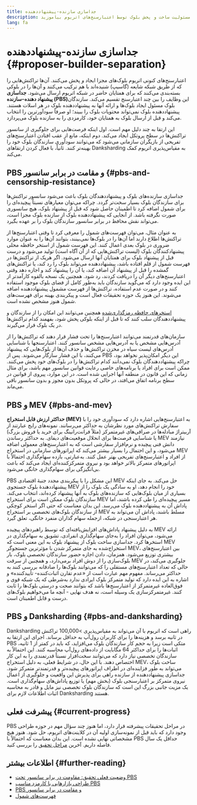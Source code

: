 ```yaml
---
title: جداسازی سازنده-پیشنهاددهنده
description: درباره چگونگی و علت جداسازی مسئولیت ساخت و پخش بلوک توسط اعتبارسنج‌های اتریوم بیاموزید.
lang: fa
---
```


# جداسازی سازنده-پیشنهاددهنده {#proposer-builder-separation}

اعتبارسنج‌های کنونی اتریوم بلوک‌های مجزا ایجاد _و_ پخش می‌کنند. آن‌ها تراکنش‌هایی را که از طریق شبکه شایعه (گاسیپ) شنیده‌اند با هم ترکیب می‌کنند و آن‌ها را در بلوکی بسته‌بندی می‌کنند که برای همتایان حاضر در شبکه اتریوم ارسال می‌شود. **جداسازی پیشنهاد دهنده-سازنده (PBS)‏** این وظایف را بین چند اعتبارسنج تقسیم می‌کند. سازندگان بلوک مسئول ایجاد بلوک‌ها و ارائه آنها به پیشنهاددهنده بلوک در هر اسلات هستند. پیشنهاددهنده بلوک نمی‌تواند محتویات بلوک را ببیند؛ او صرفاً سودآورترین را انتخاب می‌کند و قبل از ارسال بلوک به همتایان خود، کارمزدی را به سازنده بلوک می‌پردازد.

این ارتقا به چند دلیل مهم است. اول اینکه فرصت‌هایی برای جلوگیری از سانسور تراکنش‌ها در سطح پروتکل ایجاد می‌کند. دوم اینکه، مانع از عقب افتادن اعتبارسنج‌های تفریحی از بازیگران سازمانی می‌شود که می‌توانند سودآوری سازندگان بلوک خود را بهینه‌تر کنند. ثانیاً، با فعال کردن ارتقاهای Danksharding به مقیاس‌پذیری اتریوم کمک می‌کند.

## PBS و مقامت در برابر سانسور {#pbs-and-censorship-resistance}

جداسازی سازنده‌های بلوک و پیشنهاددهندگان بلوک باعث می‌شود سانسور تراکنش‌ها برای سازندگان بلوک بسیار سخت‌تر گردد. چراکه می‌توان معیارهای نسبتاً پیچیده‌ای را برای شمول اضافه کرد تا اطمینان حاصل شود که قبل از پیشنهاد بلوک، هیچ سانسوری صورت نگرفته باشد. از آنجایی که پیشنهاددهنده بلوک از سازنده بلوک مجزا است، می‌تواند نقش محافظ در برابر سانسور سازندگان بلوک را بر عهده بگیرد.

به عنوان مثال، می‌توان فهرست‌های شمول را معرفی کرد تا وقتی اعتبارسنج‌ها از تراکنش‌ها اطلاع دارند اما آن‌ها را در بلوک‌ها نمی‌بینند، بتوانند آن‌ها را به عنوان موارد ضروری در بلوک بعدی اعمال کنند. این فهرست شمول از استخر حافظه محلی پیشنهادکنندگان بلوک (لیست تراکنش‌هایی که از آن آگاه است) تولید می‌شود و درست قبل از پیشنهاد بلوک برای همتایان آنها ارسال می‌شود. اگر هریک از تراکنش‌ها در فهرست شمول از قلم افتاده باشد، پیشنهاددهنده می‌تواند بلوک را رد کند، یا تراکنش‌های گمشده را قبل از پیشنهاد آن اضافه کند، یا آن را پیشنهاد کند و اجازه دهد وقتی اعتبارسنج‌های دیگر آن را دریافت کردند، رد شود. همچنین یک نسخه بالقوه کارآمدتر از این ایده وجود دارد که می‌گوید سازندگان باید به‌طور کامل از فضای بلوک موجود استفاده کنند و در صورت عدم استفاده، تراکنش‌ها از فهرست مشمول پیشنهاددهنده اضافه می‌شوند. این هنوز یک حوزه تحقیقات فعال است و پیکربندی بهینه برای فهرست‌های شمول هنوز مشخص نشده است.

[استخرهای حافظه رمزگذاری‌‌شده](https://www.youtube.com/watch?v=fHDjgFcha0M&list=PLpktWkixc1gUqkyc1-iE6TT0RWQTBJELe&index=3) همچنین می‌توانند این امکان را از سازندگان و پیشنهاددهندگان سلب کنند که تا قبل از اینکه بلوکی پخش شود، بفهمند کدام تراکنش‌ها در یک بلوک قرار می‌گیرند.

<ExpandableCard title="PBS کدام نوع از سانسور را رفع می‌کند؟" eventCategory="/roadmap/pbs" eventName="clicked what kinds of censorship does PBS solve?">

سازمان‌های قدرتمند می‌توانند اعتبارسنج‌ها را تحت فشار قرار دهند که تراکنش‌ها را از آدرس‌هایی مشخص یا به آدرس‌هایی مشخص سانسور کنند. اعتبارسنجها با شناسایی آدرس‌های لیست سیاه در مخزن تراکنش‌ها و حذف آن‌ها از بلوک‌هایی که پیشنهاد می‌کنند، با این فشار سازگار می‌شوند. پس از PBS این دیگر امکان‌پذیر نخواهد بود، چراکه پیشنهاددهندگان بلوک نمی‌دانند کدام تراکنش‌ها را در بلوک‌های خود پخش می‌کنند. ممکن است برای افراد یا برنامه‌های خاصی رعایت قوانین سانسور مهم باشد، برای مثال زمانی که این قانون در منطقه آنها اجرایی شده است. در این موارد، پیروی از قوانین در سطح برنامه اتفاق می‌افتد، در حالی که پروتکل بدون مجوز و بدون سانسور باقی می‌ماند.

</ExpandableCard>

## PBS و MEV {#pbs-and-mev}

**حداکثر ارزش قابل استخراج (MEV)** به اعتبارسنج‌هایی اشاره دارد که سودآوری خود را با سفارش تراکنش‌های مورد نظرشان به حداکثر می‌رسانند. نمونه‌های رایج عبارتند از آربیتراژ مبادله‌ها در صرافی‌های غیرمتمرکز (مثلاً فرانت‌رانینگ برای خرید یا فروش بزرگ) یا شناسایی فرصت‌ها برای انحلال موقعیت‌های دیفای. به حداکثر رساندن MEV نیازمند دانش فنی پیچیده و نرم‌افزار سفارشی است که به اعتبارسنج‌های معمولی اضافه می‌شود، و این احتمال را بسیار بیشتر می‌کند که اپراتورهای سازمانی در استخراج MEV از افراد و اعتبارسنج‌های تفریحی بهتر عمل کنند. به‌عبارتی، بازده سهام‌گذاری احتمالاً با اپراتورهای متمرکز بالاتر خواهد بود و نیروی متمرکزکننده‌ای ایجاد می‌کند که باعث بی‌انگیزگی برای سهام‌گذاری خانگی می‌شود.

PBS این مشکل را با پیکربندی مجدد جنبۀ اقتصادی MEV حل می‌کند. به جای اینکه پیشنهاددهندۀ بلوک جستجوی MEV خود را انجام دهد، او به سادگی یک بلوک را از بسیاری از میان بلوک‌هایی که سازنده‌های بلوک به آنها پیشنهاد کرده‌اند، انتخاب می‌کند. سازندگان بلوک ممکن است برای استخراج MEV مسیر پیچیده‌ای را طی کرده باشند، اما پاداش آن به پیشنهاددهنده بلوک می‌رسد. این بدان معناست که حتی اگر استخر کوچکی از سازندگان بلوک‌های تخصصی بر استخراج MEV مسلط باشند، پاداش آن می‌تواند به هر اعتبارسنجی در شبکه، ازجمله سهام گذاران منفرد خانگی، تعلق گیرد.

<ExpandableCard title="چرا متمرکز کردن بلوک‌سازی ایرادی ندارد؟" eventCategory="/roadmap/pbs" eventName="clicked why is it OK to centralize block building?">

به دلیل پیشنهاد پاداش‌های افزایش‌یافته‌ای که توسط راهبردهای پیچیده MEV ارائه می‌شود، می‌توان افراد را به‌جای سهام‌گذاری انفرادی، تشویق به سهام‌گذاری در استخرها کرد. جداسازی ساخت بلوک از پیشنهاد بلوک به این معنی است که MEV استخراج‌شده به جای متمرکز شدن با مؤثرترین جستجوگر MEV، بین اعتبارسنج‌های بیشتری توزیع می‌شود. همزمان، دادن اجازه حضور سازندگان تخصصی بلوک، بار بلوک‌سازی را از دوش افراد برمی‌دارد، و همچنین از سرقت MEV جلوگیری می‌کند، در حالی که تعداد اعتبارسنج‌های مستقلی را که می‌توانند بلوک‌ها را صادقانه بررسی کنند به حداکثر می‌رساند. مفهوم مهم عبارت است از «عدم تقارن اثبات‌کننده- تأییدکننده» و اشاره به این ایده دارد که تولید متمرکز بلوک ایرادی ندارد به‌شرطی که یک شبکه قوی و فوق‌العاده غیرمتمرکز از اعتبارسنج‌ها باشد که بتوانند صحت و درستی بلوک‌ها را ثابت کنند. غیرمتمرکزسازی یک وسیله است، نه هدف نهایی - آنچه ما می‌خواهیم بلوک‌های درست و قابل اطمینان است.
</ExpandableCard>

## PBS و Danksharding {#pbs-and-danksharding}

Danksharding راهی است که اتریوم با آن می‌تواند به مقیاس‌پذیری >100,000 تراکنش در ثانیه برسد و هزینه‌ها را برای کاربران رول‌آپ به حداقل برساند. اجرای این ارتقا به PBS متکی است زیرا به حجم کار سازندگان بلوک می‌افزاید، که باید در کمتر از 1 ثانیه، اثبات‌ها را برای حداکثر 64 مگابایت از داده‌های رول‌آپ محاسبه کنند. این احتمالاً به سازندگان تخصصی نیاز دارد که می‌توانند سخت‌افزار نسبتاً قدرتمندی را به این کار اختصاص دهند. با این حال، در شرایط فعلی، به دلیل استخراج MEV، ساخت بلوک می‌تواند به طور فزاینده‌ای در اطراف اپراتورهای پیچیده‌تر و قدرتمندتر متمرکز شود. جداسازی پیشنهاددهنده از سازنده راهی برای پذیرش این واقعیت و جلوگیری از اعمال نیروی متمرکز بر اعتبارسنجی بلوک (بخش مهم) یا توزیع پاداش‌های سهام‌گذاری است. یک مزیت جانبی بزرگ این است که سازندگان بلوک تخصصی نیز مایل و قادر به محاسبه اثبات اطلاعات لازم برای Danksharding هستند.

## پیشرفت فعلی {#current-progress}

PBS در مراحل تحقیقات پیشرفته قرار دارد، اما هنوز چند سؤال مهم در حوزه طراحی وجود دارد که باید قبل از نمونه‌سازی اولیه آن در کلاینت‌های اتریوم، حل شود. هنوز هیچ مشخصاتی نهایی نشده است. این بدان معناست که احتمالاً با PBS حداقل یک سال فاصله داریم. آخرین [مراحل تحقیق](https://notes.ethereum.org/@vbuterin/pbs_censorship_resistance) را بررسی کنید.

## اطلاعات بیشتر {#further-reading}

- [وضعیت فعلی تحقیق: مقاومت در برابر سانسور تحت PBS](https://notes.ethereum.org/@vbuterin/pbs_censorship_resistance)
- [طراحی بازارهایی با کارمزد مناسب PBS](https://ethresear.ch/t/proposer-block-builder-separation-friendly-fee-market-designs/9725)
- [PBS و مقامت در برابر سانسور](https://notes.ethereum.org/@fradamt/H1TsYRfJc#Secondary-auctions)
- [فهرست‌های شمول](https://notes.ethereum.org/@fradamt/H1ZqdtrBF)

